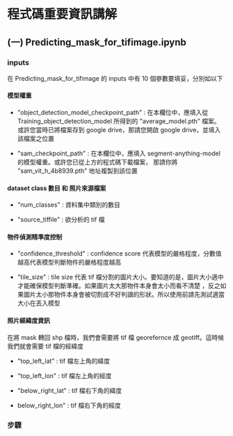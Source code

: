 # 程式碼重要資訊講解

## (一) Predicting_mask_for_tifimage.ipynb

### inputs
在 Predicting_mask_for_tifimage 的 inputs 中有 10 個嵾數要填妥，分別如以下

#### 模型權重
* "object_detection_model_checkpoint_path" : 在本欄位中，應填入從
Training_object_detection_model 所得到的 "average_model.pth" 檔案。
或許您當時已將檔案存到 google drive，那請您開啟 google drive，並填入該檔案之位置

* "sam_checkpoint_path" : 在本欄位中，應填入 segment-anything-model 的模型權重。或許您已從上方的程式碼下載檔案，
那請你將 "sam_vit_h_4b8939.pth" 地址複製到該位置

#### dataset class 數目 和 照片來源檔案
* "num_classes" : 資料集中類別的數目

* "source_tiffile" : 欲分析的 tif 檔

#### 物件偵測精準度控制
* "confidence_threshold" : confidence score 代表模型的嚴格程度，分數值越高代表模型判斷物件的嚴格程度越高

* "tile_size" : tile size 代表 tif 檔分割的圖片大小。要知道的是，圖片大小適中才能確保模型判斷準確。如果圖片太大那物件本身會太小而看不清楚
，反之如果圖片太小那物件本身會被切割成不好判讀的形狀。所以使用前請先測試適當大小在丟入模型

#### 照片經緯度資訊
在將 mask 轉回 shp 檔時，我們會需要將 tif 檔 georefernce 成 geotiff。這時候我們就會需要 tif 檔的經緯度

* "top_left_lat" : tif 檔左上角的緯度

* "top_left_lon" : tif 檔左上角的經度

* "below_right_lat" : tif 檔右下角的緯度

* below_right_lon" : tif 檔右下角的經度


### 步驟

